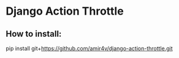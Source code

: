 # Django Action Throttle
## How to install:
pip install git+https://github.com/amir4v/django-action-throttle.git
